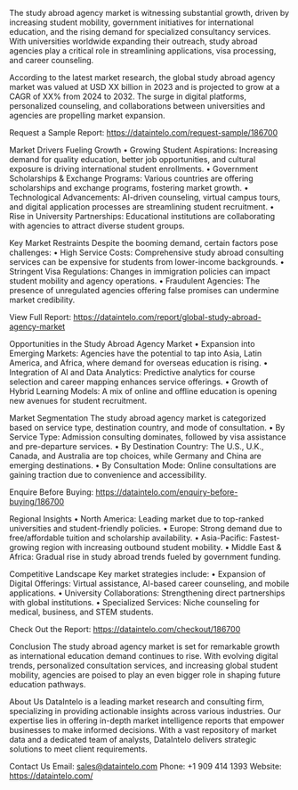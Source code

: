 The study abroad agency market is witnessing substantial growth, driven by increasing student mobility, government initiatives for international education, and the rising demand for specialized consultancy services. With universities worldwide expanding their outreach, study abroad agencies play a critical role in streamlining applications, visa processing, and career counseling.

According to the latest market research, the global study abroad agency market was valued at USD XX billion in 2023 and is projected to grow at a CAGR of XX% from 2024 to 2032. The surge in digital platforms, personalized counseling, and collaborations between universities and agencies are propelling market expansion.

Request a Sample Report: https://dataintelo.com/request-sample/186700

Market Drivers Fueling Growth
•	Growing Student Aspirations: Increasing demand for quality education, better job opportunities, and cultural exposure is driving international student enrollments.
•	Government Scholarships & Exchange Programs: Various countries are offering scholarships and exchange programs, fostering market growth.
•	Technological Advancements: AI-driven counseling, virtual campus tours, and digital application processes are streamlining student recruitment.
•	Rise in University Partnerships: Educational institutions are collaborating with agencies to attract diverse student groups.

Key Market Restraints
Despite the booming demand, certain factors pose challenges:
•	High Service Costs: Comprehensive study abroad consulting services can be expensive for students from lower-income backgrounds.
•	Stringent Visa Regulations: Changes in immigration policies can impact student mobility and agency operations.
•	Fraudulent Agencies: The presence of unregulated agencies offering false promises can undermine market credibility.

View Full Report: https://dataintelo.com/report/global-study-abroad-agency-market

Opportunities in the Study Abroad Agency Market
•	Expansion into Emerging Markets: Agencies have the potential to tap into Asia, Latin America, and Africa, where demand for overseas education is rising.
•	Integration of AI and Data Analytics: Predictive analytics for course selection and career mapping enhances service offerings.
•	Growth of Hybrid Learning Models: A mix of online and offline education is opening new avenues for student recruitment.

Market Segmentation
The study abroad agency market is categorized based on service type, destination country, and mode of consultation.
•	By Service Type: Admission consulting dominates, followed by visa assistance and pre-departure services.
•	By Destination Country: The U.S., U.K., Canada, and Australia are top choices, while Germany and China are emerging destinations.
•	By Consultation Mode: Online consultations are gaining traction due to convenience and accessibility.

Enquire Before Buying: https://dataintelo.com/enquiry-before-buying/186700

Regional Insights
•	North America: Leading market due to top-ranked universities and student-friendly policies.
•	Europe: Strong demand due to free/affordable tuition and scholarship availability.
•	Asia-Pacific: Fastest-growing region with increasing outbound student mobility.
•	Middle East & Africa: Gradual rise in study abroad trends fueled by government funding.

Competitive Landscape
Key market strategies include:
•	Expansion of Digital Offerings: Virtual assistance, AI-based career counseling, and mobile applications.
•	University Collaborations: Strengthening direct partnerships with global institutions.
•	Specialized Services: Niche counseling for medical, business, and STEM students.

Check Out the Report: https://dataintelo.com/checkout/186700

Conclusion
The study abroad agency market is set for remarkable growth as international education demand continues to rise. With evolving digital trends, personalized consultation services, and increasing global student mobility, agencies are poised to play an even bigger role in shaping future education pathways.

About Us
DataIntelo is a leading market research and consulting firm, specializing in providing actionable insights across various industries. Our expertise lies in offering in-depth market intelligence reports that empower businesses to make informed decisions. With a vast repository of market data and a dedicated team of analysts, DataIntelo delivers strategic solutions to meet client requirements.

Contact Us
Email: sales@dataintelo.com
Phone: +1 909 414 1393
Website: https://dataintelo.com/
